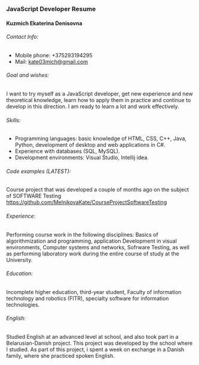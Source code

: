 ### JavaScript Developer Resume
#### Kuzmich Ekaterina Denisovna
###### Contact Info: 
- Mobile phone: +375293194295
- Mail: kate03mich@gmail.com
###### Goal and wishes: 
I want to try myself as a JavaScript developer, get new experience and new theoretical knowledge, learn how to apply them in practice and continue to develop in this direction. I am ready to learn a lot and work effectively.                                                                                                                              
###### Skills:
- Programming languages: basic knowledge of HTML, CSS, C++, Java, Python, development of desktop and web applications in C#.                                     
- Experience with databases (SQL, MySQL). 
- Development environments: Visual Studio, Intellij idea.                                                                    
###### Code examples (LATEST): 
Course project that was developed a couple of months ago on the subject of SOFTWARE Testing https://github.com/MelnikovaKate/CourseProjectSoftwareTesting                                    
###### Experience: 
Performing course work in the following disciplines: Basics of algorithmization and programming, application Development in visual environments, Computer systems and networks, Sofrware Testing, as well as performing laboratory work during the entire course of study at the University.                                   
###### Education: 
Incomplete higher education, third-year student, Faculty of information technology and robotics (FITR), specialty software for information technologies. 
###### English: 
Studied English at an advanced level at school, and also took part in a Belarusian-Danish project. This project was developed by the school where I studied. As part of this project, i spent a week on exchange in a Danish family, where she practiced spoken English.
